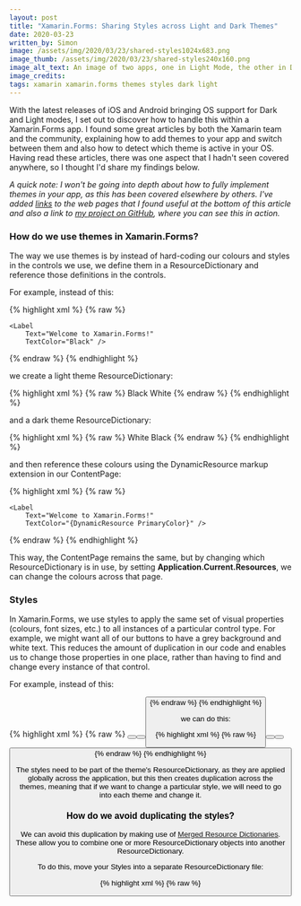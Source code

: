 ```yaml
---
layout: post
title: "Xamarin.Forms: Sharing Styles across Light and Dark Themes"
date: 2020-03-23
written_by: Simon
image: /assets/img/2020/03/23/shared-styles1024x683.png
image_thumb: /assets/img/2020/03/23/shared-styles240x160.png
image_alt_text: An image of two apps, one in Light Mode, the other in Dark Mode.
image_credits:  
tags: xamarin xamarin.forms themes styles dark light
---
```


With the latest releases of iOS and Android bringing OS support for Dark and Light modes, I set out to discover how to handle this within a Xamarin.Forms app. I found some great articles by both the Xamarin team and the community, explaining how to add themes to your app and switch between them and also how to detect which theme is active in your OS. Having read these articles, there was one aspect that I hadn't seen covered anywhere, so I thought I'd share my findings below.

*A quick note: I won't be going into depth about how to fully implement themes in your app, as this has been covered elsewhere by others. I've added [links](#links) to the web pages that I found useful at the bottom of this article and also a link to [my project on GitHub](https://github.com/Simon3FourStudios/XFSharedStyles), where you can see this in action.*

### How do we use themes in Xamarin.Forms?
The way we use themes is by instead of hard-coding our colours and styles in the controls we use, we define them in a ResourceDictionary and reference those definitions in the controls.

For example, instead of this:

{% highlight xml %}
{% raw %}
<ContentPage
    BackgroundColor="White">

    <Label
        Text="Welcome to Xamarin.Forms!"
        TextColor="Black" />
</ContentPage>
{% endraw %}
{% endhighlight %}

we create a light theme ResourceDictionary:

{% highlight xml %}
{% raw %}
<ResourceDictionary>
    <Color x:Key="PrimaryColor">Black</Color>
    <Color x:Key="PageBackgroundColor">White</Color>
</ResourceDictionary>
{% endraw %}
{% endhighlight %}

and a dark theme ResourceDictionary:

{% highlight xml %}
{% raw %}
<ResourceDictionary>
    <Color x:Key="PrimaryColor">White</Color>
    <Color x:Key="PageBackgroundColor">Black</Color>
</ResourceDictionary>
{% endraw %}
{% endhighlight %}

and then reference these colours using the DynamicResource markup extension in our ContentPage:

{% highlight xml %}
{% raw %}
<ContentPage
    BackgroundColor="{DynamicResource PageBackgroundColor}">
    
    <Label
        Text="Welcome to Xamarin.Forms!"
        TextColor="{DynamicResource PrimaryColor}" />
</ContentPage>
{% endraw %}
{% endhighlight %}

This way, the ContentPage remains the same, but by changing which ResourceDictionary is in use, by setting **Application.Current.Resources**, we can change the colours across that page.

### Styles
In Xamarin.Forms, we use styles to apply the same set of visual properties (colours, font sizes, etc.) to all instances of a particular control type. For example, we might want all of our buttons to have a grey background and white text. This reduces the amount of duplication in our code and enables us to change those properties in one place, rather than having to find and change every instance of that control.

For example, instead of this:

{% highlight xml %}
{% raw %}
<Button
    Text="Button 1"
    TextColor="{DynamicResource PrimaryColor}"
    BackgroundColor="{DynamicResource ButtonColor}" />
<Button
    Text="Button 2"
    TextColor="{DynamicResource PrimaryColor}"
    BackgroundColor="{DynamicResource ButtonColor}" />
<Button
    Text="Button 3"
    TextColor="{DynamicResource PrimaryColor}"
    BackgroundColor="{DynamicResource ButtonColor}" />
{% endraw %}
{% endhighlight %}

we can do this:

{% highlight xml %}
{% raw %}
<Style
    TargetType="Button">
    
    <Setter Property="TextColor" Value="{DynamicResource PrimaryColor}" />
    <Setter Property="BackgroundColor" Value="{DynamicResource ButtonColor}" />
</Style>

<Button Text="Button 1" />
<Button Text="Button 2" />
<Button Text="Button 3" />
{% endraw %}
{% endhighlight %}

The styles need to be part of the theme's ResourceDictionary, as they are applied globally across the application, but this then creates duplication across the themes, meaning that if we want to change a particular style, we will need to go into each theme and change it.

### How do we avoid duplicating the styles?
We can avoid this duplication by making use of [Merged Resource Dictionaries](https://docs.microsoft.com/en-us/xamarin/xamarin-forms/xaml/resource-dictionaries#merged-resource-dictionaries). These allow you to combine one or more ResourceDictionary objects into another ResourceDictionary.

To do this, move your Styles into a separate ResourceDictionary file:

{% highlight xml %}
{% raw %}
<ResourceDictionary>
    <Style
        TargetType="Button">
        
        <Setter Property="TextColor" Value="{DynamicResource PrimaryColor}" />
        <Setter Property="BackgroundColor" Value="{DynamicResource ButtonColor}" />
    </Style>
</ResourceDictionary>
{% endraw %}
{% endhighlight %}

Then reference this in both of your Themes ResourceDictionary files. In my example app, [XFSharedStyles](https://github.com/Simon3FourStudios/XFSharedStyles), my Styles are in a file called SharedStyles.xaml which is in the namespace XFSharedStyles.Themes.

In the ResourceDictionary for each of your Themes, you need to reference the namespace that contains your Styles and then use that to add the ResourceDictionary to the MergedDictionaries property.

{% highlight xml %}
{% raw %}
<ResourceDictionary
    xmlns:themes="clr-namespace:XFSharedStyles.Themes">

    <ResourceDictionary.MergedDictionaries>
        <themes:SharedStyles />
    </ResourceDictionary.MergedDictionaries>

    <Color x:Key="PrimaryColor">White</Color>
    <Color x:Key="PageBackgroundColor">Black</Color>
</ResourceDictionary>
{% endraw %}
{% endhighlight %}

Now each of your Themes will also include your Styles, meaning that now you only need one set of Styles, reducing duplication and making them simpler to edit!

## Links ##
[Find my example project on GitHub](https://github.com/Simon3FourStudios/XFSharedStyles)

* [David Ortinau: Modernizing iOS Apps for Dark Mode with Xamarin](https://devblogs.microsoft.com/xamarin/modernizing-ios-apps-dark-mode-xamarin/)
* [Brandon Minnick: Check for Dark Mode in Xamarin.Forms](https://codetraveler.io/2019/09/11/check-for-dark-mode-in-xamarin-forms/)
* [James Montemagno: Hanselman.Forms](https://github.com/jamesmontemagno/Hanselman.Forms)
* [Hussain Abbasi: How To Support Dark Mode In Xamarin.Forms](https://intelliabb.com/2019/11/02/how-to-support-dark-mode-in-xamarin-forms/)
